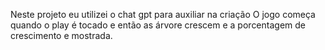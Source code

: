 Neste projeto eu utilizei o chat gpt para auxiliar na criação
O jogo começa quando o play é tocado e então as árvore crescem e a porcentagem de crescimento e mostrada.
